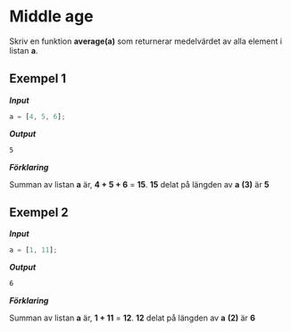 # Middle age

Skriv en funktion **average(a)** som returnerar medelvärdet av alla element i listan **a**.

## Exempel 1

**_Input_**

```js
a = [4, 5, 6];
```

**_Output_**

```bash
5
```

**_Förklaring_**

Summan av listan **a** är, **4 + 5 + 6** = **15**. **15** delat på längden av **a** **(3)** är **5**

## Exempel 2

**_Input_**

```js
a = [1, 11];
```

**_Output_**

```bash
6
```

**_Förklaring_**

Summan av listan **a** är, **1 + 11** = **12**. **12** delat på längden av **a** **(2)** är **6**
